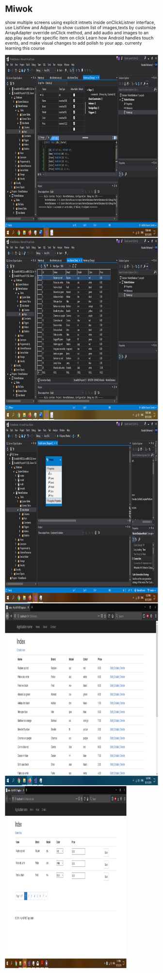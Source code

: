 # Miwok
  show multiple screens using explicit intnets inside onClickListner interface,
  use ListView and Adpater to show custom list of images,texts by customize ArrayAdapter override onClick method, 
  and add audio and images to an app.play audio for specific item on click Learn how Android handles touch events, 
  and make visual changes to add polish to your app. currenty learning this course

<img src="https://github.com/Moskaoud/MarketBrands/blob/master/1%20marketSQLDesign.png" width="800" height="600" /> <img src="https://github.com/Moskaoud/MarketBrands/blob/master/2%20dboMarketData.png" width="800" height="600" /> <img src="https://github.com/Moskaoud/MarketBrands/blob/master/3%20MarketEntityModel.png" width="800" height="600" /> <img src="https://github.com/Moskaoud/MarketBrands/blob/master/4%20allData.png" width="800" height="600" />
 <img src="https://github.com/Moskaoud/MarketBrands/blob/master/5%20pages%20textbox%20drop%20down%20list.png" width="400" height="600" />
